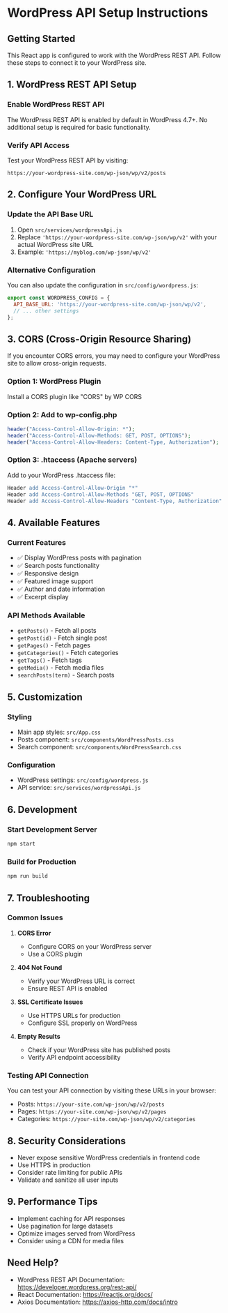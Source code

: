 # WordPress API Setup Instructions

## Getting Started

This React app is configured to work with the WordPress REST API. Follow these steps to connect it to your WordPress site.

## 1. WordPress REST API Setup

### Enable WordPress REST API
The WordPress REST API is enabled by default in WordPress 4.7+. No additional setup is required for basic functionality.

### Verify API Access
Test your WordPress REST API by visiting:
```
https://your-wordpress-site.com/wp-json/wp/v2/posts
```

## 2. Configure Your WordPress URL

### Update the API Base URL
1. Open `src/services/wordpressApi.js`
2. Replace `'https://your-wordpress-site.com/wp-json/wp/v2'` with your actual WordPress site URL
3. Example: `'https://myblog.com/wp-json/wp/v2'`

### Alternative Configuration
You can also update the configuration in `src/config/wordpress.js`:
```javascript
export const WORDPRESS_CONFIG = {
  API_BASE_URL: 'https://your-wordpress-site.com/wp-json/wp/v2',
  // ... other settings
};
```

## 3. CORS (Cross-Origin Resource Sharing)

If you encounter CORS errors, you may need to configure your WordPress site to allow cross-origin requests.

### Option 1: WordPress Plugin
Install a CORS plugin like "CORS" by WP CORS

### Option 2: Add to wp-config.php
```php
header("Access-Control-Allow-Origin: *");
header("Access-Control-Allow-Methods: GET, POST, OPTIONS");
header("Access-Control-Allow-Headers: Content-Type, Authorization");
```

### Option 3: .htaccess (Apache servers)
Add to your WordPress .htaccess file:
```apache
Header add Access-Control-Allow-Origin "*"
Header add Access-Control-Allow-Methods "GET, POST, OPTIONS"
Header add Access-Control-Allow-Headers "Content-Type, Authorization"
```

## 4. Available Features

### Current Features
- ✅ Display WordPress posts with pagination
- ✅ Search posts functionality
- ✅ Responsive design
- ✅ Featured image support
- ✅ Author and date information
- ✅ Excerpt display

### API Methods Available
- `getPosts()` - Fetch all posts
- `getPost(id)` - Fetch single post
- `getPages()` - Fetch pages
- `getCategories()` - Fetch categories
- `getTags()` - Fetch tags
- `getMedia()` - Fetch media files
- `searchPosts(term)` - Search posts

## 5. Customization

### Styling
- Main app styles: `src/App.css`
- Posts component: `src/components/WordPressPosts.css`
- Search component: `src/components/WordPressSearch.css`

### Configuration
- WordPress settings: `src/config/wordpress.js`
- API service: `src/services/wordpressApi.js`

## 6. Development

### Start Development Server
```bash
npm start
```

### Build for Production
```bash
npm run build
```

## 7. Troubleshooting

### Common Issues

1. **CORS Error**
   - Configure CORS on your WordPress server
   - Use a CORS plugin

2. **404 Not Found**
   - Verify your WordPress URL is correct
   - Ensure REST API is enabled

3. **SSL Certificate Issues**
   - Use HTTPS URLs for production
   - Configure SSL properly on WordPress

4. **Empty Results**
   - Check if your WordPress site has published posts
   - Verify API endpoint accessibility

### Testing API Connection
You can test your API connection by visiting these URLs in your browser:
- Posts: `https://your-site.com/wp-json/wp/v2/posts`
- Pages: `https://your-site.com/wp-json/wp/v2/pages`
- Categories: `https://your-site.com/wp-json/wp/v2/categories`

## 8. Security Considerations

- Never expose sensitive WordPress credentials in frontend code
- Use HTTPS in production
- Consider rate limiting for public APIs
- Validate and sanitize all user inputs

## 9. Performance Tips

- Implement caching for API responses
- Use pagination for large datasets
- Optimize images served from WordPress
- Consider using a CDN for media files

## Need Help?

- WordPress REST API Documentation: https://developer.wordpress.org/rest-api/
- React Documentation: https://reactjs.org/docs/
- Axios Documentation: https://axios-http.com/docs/intro

